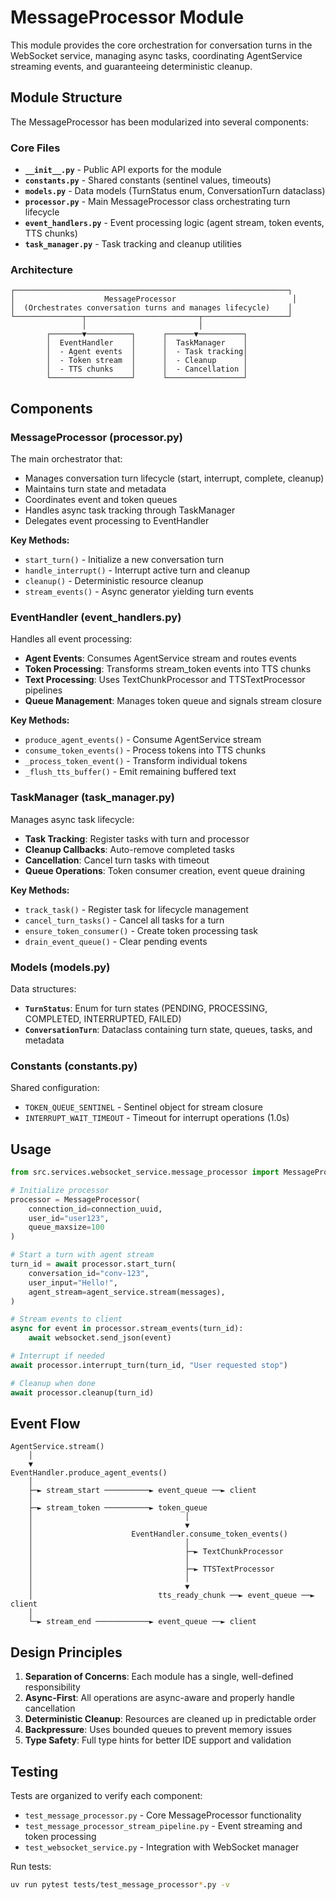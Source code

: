 # MessageProcessor Module

This module provides the core orchestration for conversation turns in the WebSocket service, managing async tasks, coordinating AgentService streaming events, and guaranteeing deterministic cleanup.

## Module Structure

The MessageProcessor has been modularized into several components:

### Core Files

- **`__init__.py`** - Public API exports for the module
- **`constants.py`** - Shared constants (sentinel values, timeouts)
- **`models.py`** - Data models (TurnStatus enum, ConversationTurn dataclass)
- **`processor.py`** - Main MessageProcessor class orchestrating turn lifecycle
- **`event_handlers.py`** - Event processing logic (agent stream, token events, TTS chunks)
- **`task_manager.py`** - Task tracking and cleanup utilities

### Architecture

```
┌─────────────────────────────────────────────────────────────┐
│                    MessageProcessor                          │
│  (Orchestrates conversation turns and manages lifecycle)    │
└───────────────┬─────────────────────────┬───────────────────┘
                │                         │
        ┌───────▼──────────┐      ┌──────▼──────────┐
        │  EventHandler    │      │  TaskManager    │
        │  - Agent events  │      │  - Task tracking│
        │  - Token stream  │      │  - Cleanup      │
        │  - TTS chunks    │      │  - Cancellation │
        └──────────────────┘      └─────────────────┘
```

## Components

### MessageProcessor (processor.py)

The main orchestrator that:
- Manages conversation turn lifecycle (start, interrupt, complete, cleanup)
- Maintains turn state and metadata
- Coordinates event and token queues
- Handles async task tracking through TaskManager
- Delegates event processing to EventHandler

**Key Methods:**
- `start_turn()` - Initialize a new conversation turn
- `handle_interrupt()` - Interrupt active turn and cleanup
- `cleanup()` - Deterministic resource cleanup
- `stream_events()` - Async generator yielding turn events

### EventHandler (event_handlers.py)

Handles all event processing:
- **Agent Events**: Consumes AgentService stream and routes events
- **Token Processing**: Transforms stream_token events into TTS chunks
- **Text Processing**: Uses TextChunkProcessor and TTSTextProcessor pipelines
- **Queue Management**: Manages token queue and signals stream closure

**Key Methods:**
- `produce_agent_events()` - Consume AgentService stream
- `consume_token_events()` - Process tokens into TTS chunks
- `_process_token_event()` - Transform individual tokens
- `_flush_tts_buffer()` - Emit remaining buffered text

### TaskManager (task_manager.py)

Manages async task lifecycle:
- **Task Tracking**: Register tasks with turn and processor
- **Cleanup Callbacks**: Auto-remove completed tasks
- **Cancellation**: Cancel turn tasks with timeout
- **Queue Operations**: Token consumer creation, event queue draining

**Key Methods:**
- `track_task()` - Register task for lifecycle management
- `cancel_turn_tasks()` - Cancel all tasks for a turn
- `ensure_token_consumer()` - Create token processing task
- `drain_event_queue()` - Clear pending events

### Models (models.py)

Data structures:
- **`TurnStatus`**: Enum for turn states (PENDING, PROCESSING, COMPLETED, INTERRUPTED, FAILED)
- **`ConversationTurn`**: Dataclass containing turn state, queues, tasks, and metadata

### Constants (constants.py)

Shared configuration:
- `TOKEN_QUEUE_SENTINEL` - Sentinel object for stream closure
- `INTERRUPT_WAIT_TIMEOUT` - Timeout for interrupt operations (1.0s)

## Usage

```python
from src.services.websocket_service.message_processor import MessageProcessor

# Initialize processor
processor = MessageProcessor(
    connection_id=connection_uuid,
    user_id="user123",
    queue_maxsize=100
)

# Start a turn with agent stream
turn_id = await processor.start_turn(
    conversation_id="conv-123",
    user_input="Hello!",
    agent_stream=agent_service.stream(messages),
)

# Stream events to client
async for event in processor.stream_events(turn_id):
    await websocket.send_json(event)

# Interrupt if needed
await processor.interrupt_turn(turn_id, "User requested stop")

# Cleanup when done
await processor.cleanup(turn_id)
```

## Event Flow

```
AgentService.stream()
    │
    ▼
EventHandler.produce_agent_events()
    │
    ├─► stream_start ──────────► event_queue ──► client
    │
    ├─► stream_token ──────────► token_queue
    │                                  │
    │                                  ▼
    │                      EventHandler.consume_token_events()
    │                                  │
    │                                  ├─► TextChunkProcessor
    │                                  │
    │                                  ├─► TTSTextProcessor
    │                                  │
    │                                  ▼
    │                            tts_ready_chunk ──► event_queue ──► client
    │
    └─► stream_end ────────────► event_queue ──► client
```

## Design Principles

1. **Separation of Concerns**: Each module has a single, well-defined responsibility
2. **Async-First**: All operations are async-aware and properly handle cancellation
3. **Deterministic Cleanup**: Resources are cleaned up in predictable order
4. **Backpressure**: Uses bounded queues to prevent memory issues
5. **Type Safety**: Full type hints for better IDE support and validation

## Testing

Tests are organized to verify each component:
- `test_message_processor.py` - Core MessageProcessor functionality
- `test_message_processor_stream_pipeline.py` - Event streaming and token processing
- `test_websocket_service.py` - Integration with WebSocket manager

Run tests:
```bash
uv run pytest tests/test_message_processor*.py -v
```
